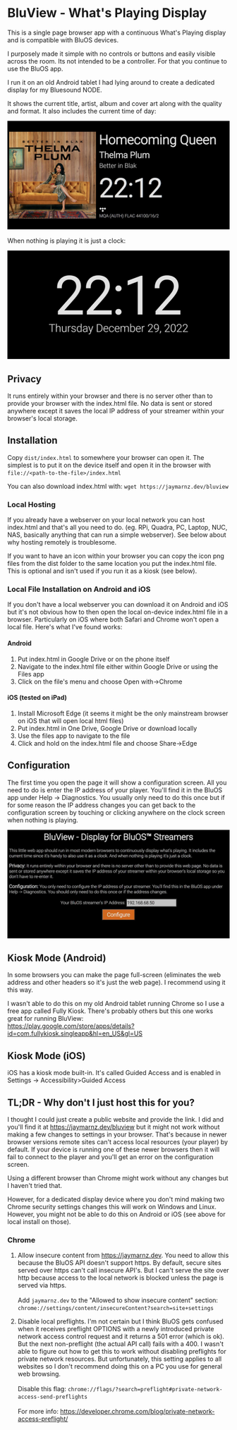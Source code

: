 # BluView - What's Playing Display
This is a single page browser app with a continuous What's Playing display and is compatible with BluOS devices.

I purposely made it simple with no controls or buttons and easily visible across the room. Its not intended to be a controller. For that you continue to use the BluOS app.

I run it on an old Android tablet I had lying around to create a dedicated display for my Bluesound NODE.

It shows the current title, artist, album and cover art along with the quality and format. It also includes the current time of day:

<kbd><img src="https://raw.githubusercontent.com/jaymarnz/bluview/master/images/playing.jpg"></kbd>

When nothing is playing it is just a clock:

<kbd><img src="https://raw.githubusercontent.com/jaymarnz/bluview/master/images/not-playing.jpg"></kbd>

## Privacy
It runs entirely within your browser and there is no server other than to provide your browser with the index.html file. No data is sent or stored anywhere except it saves the local IP address of your streamer within your browser's local storage.

## Installation
Copy `dist/index.html` to somewhere your browser can open it. The simplest is to put it on the device itself and open it in the browser with `file://<path-to-the-file>/index.html`

You can also download index.html with: `wget https://jaymarnz.dev/bluview`

### Local Hosting
If you already have a webserver on your local network you can host index.html and that's all you need to do. (eg. RPi, Quadra, PC, Laptop, NUC, NAS, basically anything that can run a simple webserver). See below about why hosting remotely is troublesome.

If you want to have an icon within your browser you can copy the icon png files from the dist folder to the same location you put the index.html file. This is optional and isn't used if you run it as a kiosk (see below).

### Local File Installation on Android and iOS
If you don't have a local webserver you can download it on Android and iOS but it's not obvious how to then open the local on-device index.html file in a browser. Particularly on iOS where both Safari and Chrome won't open a local file. Here's what I've found works:

#### Android
1. Put index.html in Google Drive or on the phone itself
2. Navigate to the index.html file either within Google Drive or using the Files app
3. Click on the file's menu and choose Open with->Chrome

#### iOS (tested on iPad)
1. Install Microsoft Edge (it seems it might be the only mainstream browser on iOS that will open local html files)
2. Put index.html in One Drive, Google Drive or download locally
3. Use the files app to navigate to the file
4. Click and hold on the index.html file and choose Share->Edge

## Configuration
The first time you open the page it will show a configuration screen. All you need to do is enter the IP address of your player. You'll find it in the BluOS app under Help -> Diagnostics. You usually only need to do this once but if for some reason the IP address changes you can get back to the configuration screen by touching or clicking anywhere on the clock screen when nothing is playing.

<kbd><img src="https://raw.githubusercontent.com/jaymarnz/bluview/master/images/configuration.jpg"></kbd>

## Kiosk Mode (Android)
In some browsers you can make the page full-screen (eliminates the web address and other headers so it's just the web page). I recommend using it this way.

I wasn't able to do this on my old Android tablet running Chrome so I use a free app called Fully Kiosk. There's probably others but this one works great for running BluView:<br>https://play.google.com/store/apps/details?id=com.fullykiosk.singleapp&hl=en_US&gl=US

## Kiosk Mode (iOS)
iOS has a kiosk mode built-in. It's called Guided Access and is enabled in Settings -> Accessibility>Guided Access

## TL;DR - Why don't I just host this for you?
I thought I could just create a public website and provide the link. I did and you'll find it at https://jaymarnz.dev/bluview but it might not work without making a few changes to settings in your browser. That's because in newer browser versions remote sites can't access local resources (your player) by default. If your device is running one of these newer browsers then it will fail to connect to the player and you'll get an error on the configuration screen.

Using a different browser than Chrome might work without any changes but I haven't tried that.

However, for a dedicated display device where you don't mind making two Chrome security settings changes this will work on Windows and Linux. However, you might not be able to do this on Android or iOS (see above for local install on those).

### Chrome
1. Allow insecure content from https://jaymarnz.dev. You need to allow this because the BluOS API doesn't support https. By default, secure sites served over https can't call insecure API's. But I can't serve the site over http because access to the local network is blocked unless the page is served via https.<br><br>Add `jaymarnz.dev` to the "Allowed to show insecure content" section: <br>`chrome://settings/content/insecureContent?search=site+settings`

2. Disable local preflights. I'm not certain but I think BluOS gets confused when it receives preflight OPTIONS with a newly introduced private network access control request and it returns a 501 error (which is ok). But the next non-preflight (the actual API call) fails with a 400. I wasn't able to figure out how to get this to work without disabling preflights for private network resources. But unfortunately, this setting applies to all websites so I don't recommend doing this on a PC you use for general web browsing.<br> <br>Disable this flag: `chrome://flags/?search=preflight#private-network-access-send-preflights`<br><br>For more info: https://developer.chrome.com/blog/private-network-access-preflight/
